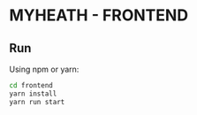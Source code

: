 # MYHEATH - FRONTEND

## Run

Using npm or yarn:

```bash
cd frontend
yarn install
yarn run start
```
